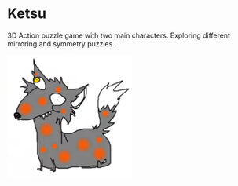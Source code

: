 # Ketsu
3D Action puzzle game with two main characters.
Exploring different mirroring and symmetry puzzles.

<img src="ketsu.png" alt="ketsu" style="width: 254px;"/>
